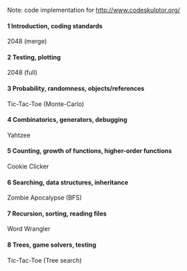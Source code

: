 Note: code implementation for http://www.codeskulptor.org/
#### 1 		Introduction, coding standards
2048 (merge)
#### 2 		Testing, plotting
2048 (full)
#### 3 		Probability, randomness, objects/references
Tic-Tac-Toe (Monte-Carlo)
#### 4 		Combinatorics, generators, debugging
Yahtzee
#### 5 		Counting, growth of functions, higher-order functions
Cookie Clicker
#### 6 		Searching, data structures, inheritance
Zombie Apocalypse (BFS)
#### 7 		Recursion, sorting, reading files
Word Wrangler
#### 8 		Trees, game solvers, testing
Tic-Tac-Toe (Tree search)
